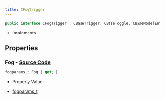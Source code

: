 ```yaml
---
title: CFogTrigger
---
```


```csharp
public interface CFogTrigger : CBaseTrigger, CBaseToggle, CBaseModelEntity, CBaseEntity, CEntityInstance, ISchemaClass<CEntityInstance>, ISchemaClass<CBaseEntity>, ISchemaClass<CBaseModelEntity>, ISchemaClass<CBaseToggle>, ISchemaClass<CBaseTrigger>, ISchemaClass<CFogTrigger>, ISchemaField, ISchemaClass, INativeHandle
```

- Implements

## Properties

### **Fog** - [Source Code](https://github.com/swiftly-solution/swiftlys2/blob/main/managed/src/SwiftlyS2.Generated/Schemas/Interfaces/CFogTrigger.cs#L16)

```csharp
fogparams_t Fog { get; }
```

- Property Value

- [fogparams_t](/docs/api/shared/schemadefinitions/fogparams_t)

